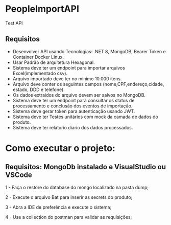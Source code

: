 # PeopleImportAPI
Test API

## Requisitos
- Desenvolver API usando Tecnologias: .NET 8, MongoDB, Bearer Token e Container Docker Linux.
- Usar Padrão de arquitetura Hexagonal.
- Sistema deve ter um endpoint para importar arquivos Excel(implementado csv).
- Arquivo importado deve ter no minimo 10.000 itens.
- Arquivo deve conter os seguintes campos (nome,CPF,endereço,cidade, estado, DDD e telefone).
- Os dados extraidos do arquivo devem ser salvos no MongoDB.
- Sistema deve ter um endpoint para consultar os status de processamento e conclusão dos eventos de importação.
- Sistema deve gerar token para autenticação usando JWT.
- Sistema deve ter Testes unitários com mock da camada de dados do produto.
- Sistema deve ter relatorio diario dos dados processados.

# Como executar o projeto:

## Requisitos: MongoDb instalado e VisualStudio ou VSCode

  1 - Faça o restore do database do mongo localizado na pasta dump;

  2 - Execute o arquivo Bat para inserir as secrets do produto;

  3 - Abra a IDE de preferência e execute o sistema;

  4 - Use a collection do postman para validar as requisições;
